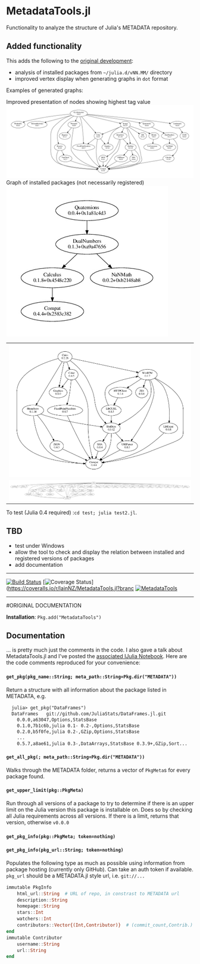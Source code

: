 MetadataTools.jl
================

Functionality to analyze the structure of Julia's METADATA repository.


## Added functionality

This adds the following to the <A HREF="https://github.com/IainNZ/MetadataTools.jl">original development</A>:
- analysis of installed packages from `~/julia.d/vNN.MM/` directory
- improved vertex display when generating graphs in `dot` format

Examples of generated graphs: 
<TABLE>
<TR> Improved presentation of nodes showing highest tag value
<TR>
   <IMG SRC="https://github.com/AlainLich/MetadataTools.jl/blob/supportInstalled/test/dotImgs/tp1_GLAbstraction.jpg">
<TD> 
   <IMG SRC="https://github.com/AlainLich/MetadataTools.jl/blob/supportInstalled/test/dotImgs/tp1_Cairo.jpg">
<TR> Graph of installed packages (not necessarily registered)
<TR>
   <IMG SRC="https://github.com/AlainLich/MetadataTools.jl/blob/supportInstalled/test/dotImgs/tp2_Quaternions.jpg">
<TD> 
   <IMG SRC="https://github.com/AlainLich/MetadataTools.jl/blob/supportInstalled/test/dotImgs/tp2_Romeo.jpg">
</TABLE>

To test (Julia 0.4 required) :`cd test; julia test2.jl`. 

## TBD
- test under Windows
- allow the tool to check and display the relation between installed and 
  registered versions of packages
- add documentation 
----

[![Build Status](https://travis-ci.org/IainNZ/MetadataTools.jl.svg?branch=master)](https://travis-ci.org/IainNZ/MetadataTools.jl)
[![Coverage Status](https://coveralls.io/repos/IainNZ/MetadataTools.jl/badge.svg?branch=master)](https://coveralls.io/r/IainNZ/MetadataTools.jl?branc
[![MetadataTools](http://pkg.julialang.org/badges/MetadataTools_release.svg)](http://pkg.julialang.org/?pkg=MetadataTools&ver=release)

----
#ORIGINAL DOCUMENTATION

**Installation**: `Pkg.add("MetadataTools")`


## Documentation

... is pretty much just the comments in the code. I also gave a talk about MetadataTools.jl and I've posted the [associated IJulia Notebook](http://iaindunning.com/2014/metadatatools.html). Here are the code comments reproduced for your convenience:

#### `get_pkg(pkg_name::String; meta_path::String=Pkg.dir("METADATA"))`

Return a structure with all information about the package listed in METADATA, e.g.
```
  julia> get_pkg("DataFrames")
  DataFrames   git://github.com/JuliaStats/DataFrames.jl.git 
    0.0.0,a63047,Options,StatsBase
    0.1.0,7b1c6b,julia 0.1- 0.2-,Options,StatsBase
    0.2.0,b5f0fe,julia 0.2-,GZip,Options,StatsBase
    ...
    0.5.7,a8ae61,julia 0.3-,DataArrays,StatsBase 0.3.9+,GZip,Sort...
```

#### `get_all_pkg(; meta_path::String=Pkg.dir("METADATA"))`
Walks through the METADATA folder, returns a vector of `PkgMeta`s
for every package found.


#### `get_upper_limit(pkg::PkgMeta)`
Run through all versions of a package to try to determine if there
is an upper limit on the Julia version this package is installable
on. Does so by checking all Julia requirements across all versions.
If there is a limit, returns that version, otherwise `v0.0.0`


#### `get_pkg_info(pkg::PkgMeta; token=nothing)`
#### `get_pkg_info(pkg_url::String; token=nothing)`
Populates the following type as much as possible using information
from package hosting (currently only GitHub). Can take an auth
token if available. `pkg_url` should be a METADATA.jl style url, 
i.e. ``git://...``

```julia
immutable PkgInfo
    html_url::String  # URL of repo, in constrast to METADATA url
    description::String
    homepage::String
    stars::Int
    watchers::Int
    contributors::Vector{(Int,Contributor)}  # (commit_count,Contrib.)
end
immutable Contributor
    username::String
    url::String
end
```
